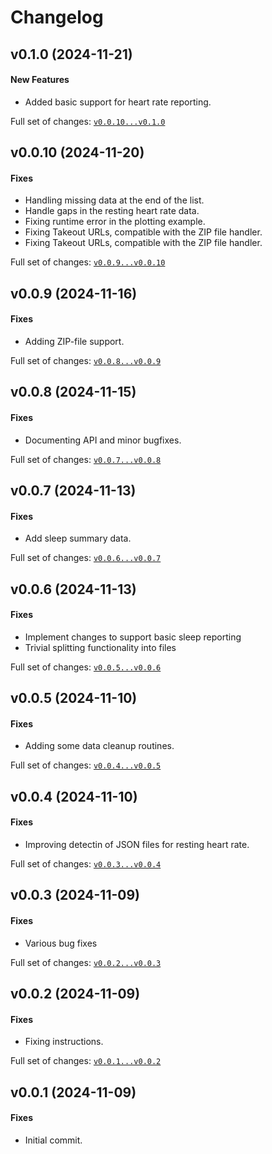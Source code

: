 # Changelog

## v0.1.0 (2024-11-21)

#### New Features

* Added basic support for heart rate reporting.

Full set of changes: [`v0.0.10...v0.1.0`](https://github.com/kev-m/pyFitOut/compare/v0.0.10...v0.1.0)

## v0.0.10 (2024-11-20)

#### Fixes

* Handling missing data at the end of the list.
* Handle gaps in the resting heart rate data.
* Fixing runtime error in the plotting example.
* Fixing Takeout URLs, compatible with the ZIP file handler.
* Fixing Takeout URLs, compatible with the ZIP file handler.

Full set of changes: [`v0.0.9...v0.0.10`](https://github.com/kev-m/pyFitOut/compare/v0.0.9...v0.0.10)

## v0.0.9 (2024-11-16)

#### Fixes

* Adding ZIP-file support.

Full set of changes: [`v0.0.8...v0.0.9`](https://github.com/kev-m/pyFitOut/compare/v0.0.8...v0.0.9)

## v0.0.8 (2024-11-15)

#### Fixes

* Documenting API and minor bugfixes.

Full set of changes: [`v0.0.7...v0.0.8`](https://github.com/kev-m/pyFitOut/compare/v0.0.7...v0.0.8)

## v0.0.7 (2024-11-13)

#### Fixes

* Add sleep summary data.

Full set of changes: [`v0.0.6...v0.0.7`](https://github.com/kev-m/pyFitOut/compare/v0.0.6...v0.0.7)

## v0.0.6 (2024-11-13)

#### Fixes

* Implement changes to support basic sleep reporting
* Trivial splitting functionality into files

Full set of changes: [`v0.0.5...v0.0.6`](https://github.com/kev-m/pyFitOut/compare/v0.0.5...v0.0.6)

## v0.0.5 (2024-11-10)

#### Fixes

* Adding some data cleanup routines.

Full set of changes: [`v0.0.4...v0.0.5`](https://github.com/kev-m/pyFitOut/compare/v0.0.4...v0.0.5)

## v0.0.4 (2024-11-10)

#### Fixes

* Improving detectin of JSON files for resting heart rate.

Full set of changes: [`v0.0.3...v0.0.4`](https://github.com/kev-m/pyFitOut/compare/v0.0.3...v0.0.4)

## v0.0.3 (2024-11-09)

#### Fixes

* Various bug fixes

Full set of changes: [`v0.0.2...v0.0.3`](https://github.com/kev-m/pyFitOut/compare/v0.0.2...v0.0.3)

## v0.0.2 (2024-11-09)

#### Fixes

* Fixing instructions.

Full set of changes: [`v0.0.1...v0.0.2`](https://github.com/kev-m/pyFitOut/compare/v0.0.1...v0.0.2)

## v0.0.1 (2024-11-09)

#### Fixes

* Initial commit.
